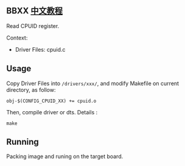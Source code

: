 BBXX [中文教程](https://biscuitos.github.io/blog/CPUID_BBXX/)
----------------------------------

Read CPUID register.

Context:

* Driver Files: cpuid.c

## Usage

Copy Driver Files into `/drivers/xxx/`, and modify Makefile on current 
directory, as follow:

```
obj-$(CONFIG_CPUID_XX) += cpuid.o
```

Then, compile driver or dts. Details :

```
make
```

## Running

Packing image and runing on the target board.
